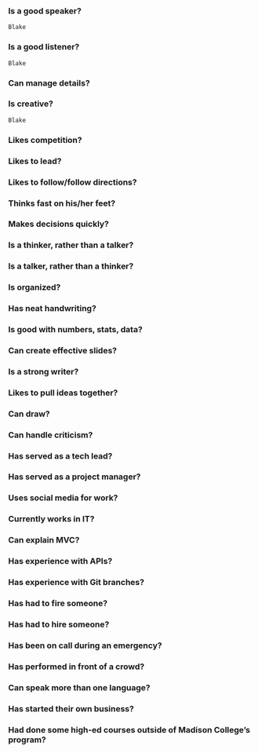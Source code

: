 ### Is a good speaker? 
	Blake
### Is a good listener?
	Blake
### Can manage details?
	
### Is creative?
	Blake
### Likes competition?    
	
### Likes to lead?
	
### Likes to follow/follow directions?
	
### Thinks fast on his/her feet? 
	
### Makes decisions quickly?
	
### Is a thinker, rather than a talker?
	
### Is a talker, rather than a thinker?

### Is organized? 

### Has neat handwriting?

### Is good with numbers, stats, data?

### Can create effective slides? 

### Is a strong writer?

### Likes to pull ideas together? 

### Can draw?

### Can handle criticism?

### Has served as a tech lead?

### Has served as a project manager?

### Uses social media for work?

### Currently works in IT?

### Can explain MVC?

### Has experience with APIs?  

### Has experience with Git branches?

### Has had to fire someone?                  

### Has had to hire someone?    

### Has been on call during an emergency?

### Has performed in front of a crowd?        

### Can speak more than one language?

### Has started their own business?

### Had done some high-ed courses outside of Madison College’s program?
